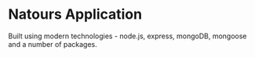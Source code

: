 # Natours Application

Built using modern technologies - node.js, express, mongoDB, mongoose and a number of packages.
